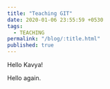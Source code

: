 ```yaml
---
title: "Teaching GIT"
date: 2020-01-06 23:55:59 +0530
tags:
  - TEACHING
permalink: "/blog/:title.html"
published: true
---
```


Hello Kavya!

Hello again.